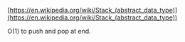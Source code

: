 
[https://en.wikipedia.org/wiki/Stack_(abstract_data_type)](https://en.wikipedia.org/wiki/Stack_(abstract_data_type))

O(1) to push and pop at end.

